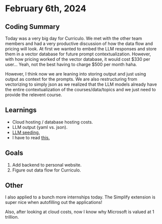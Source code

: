 # February 6th, 2024

## Coding Summary

Today was a very big day for Curriculo. We met with the other team members and had a very productive discussion of how the data flow and pricing will look. At first we wanted to embed the LLM responses and store them in a vector database for future prompt contextualization. However, with how pricing worked of the vector database, it would cost \$330 per user... Yeah, not the best having to charge \$500 per month haha.

However, I think now we are leaning into storing output and just using output as context for the prompts. We are also restructuring from vectorizing to simply json as we realized that the LLM models already have the entire contextualization of the courses/data/topics and we just need to provide the relevent course.

## Learnings

- Cloud hosting / database hosting costs.
- LLM output (yaml vs. json).
- [LLM seeding.](https://cobusgreyling.medium.com/openai-seeding-model-fingerprints-log-probabilities-cedf094e8b02)
- I have to read [this.](https://olickel.com/everything-i-know-about-prompting-llms#understandingcomplexity)

## Goals

1. Add backend to personal website.
2. Figure out data flow for Curriculo.

## Other

I also applied to a bunch more internships today. The Simplify extension is super nice when autofilling out the applications!

Also, after looking at cloud costs, now I know why Microsoft is valued at 1 trillion.
